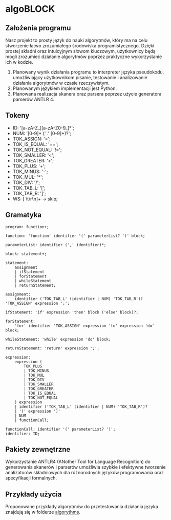 # algoBLOCK

## Założenia programu
Nasz projekt to prosty język do nauki algorytmów, który ma na celu stworzenie łatwo zrozumiałego środowiska programistycznego. Dzięki prostej składni oraz intuicyjnym słowom kluczowym, użytkownicy będą mogli zrozumieć działanie algorytmów poprzez praktyczne wykorzystanie ich w kodzie.
1. Planowany wynik działania programu to interpreter języka pseudokodu, umożliwiający użytkownikom pisanie, testowanie i analizowanie działania algorytmów w czasie rzeczywistym.
2. Planowanym językiem implementacji jest Python.
3. Planowana realizacja skanera oraz parsera poprzez użycie generatora parserów ANTLR 4.

## Tokeny
- ID: '[a-zA-Z_][a-zA-Z0-9_]*';
- NUM: '[0-9]+ (' .' [0-9]+)?';
- TOK_ASSIGN: '=';
- TOK_IS_EQUAL: '==';
- TOK_NOT_EQUAL: '!=';
- TOK_SMALLER: '<';
- TOK_GREATER: '>';
- TOK_PLUS: '+';
- TOK_MINUS: '-';
- TOK_MUL: '*';
- TOK_DIV: '/';
- TOK_TAB_L: '[';
- TOK_TAB_R: ']';
- WS: [ \t\r\n]+ -> skip;

## Gramatyka
```g4
program: function+;

function: 'function' identifier '(' parameterList? ')' block;

parameterList: identifier (',' identifier)*;

block: statement+;

statement:
	assignment
	| ifStatement
	| forStatement
	| whileStatement
	| returnStatement;

assignment:
	identifier ('TOK_TAB_L' (identifier | NUM) 'TOK_TAB_R')? 'TOK_ASSIGN' expression ';';

ifStatement: 'if' expression 'then' block ('else' block)?;

forStatement:
	'for' identifier 'TOK_ASSIGN' expression 'to' expression 'do' block;

whileStatement: 'while' expression 'do' block;

returnStatement: 'return' expression ';';

expression:
	expression (
		TOK_PLUS
		| TOK_MINUS
		| TOK_MUL
		| TOK_DIV
		| TOK_SMALLER
		| TOK_GREATER
		| TOK_IS_EQUAL
		| TOK_NOT_EQUAL
	) expression
	| identifier ('TOK_TAB_L' (identifier | NUM) 'TOK_TAB_R')?
	| '(' expression ')'
	| NUM
	| functionCall;

functionCall: identifier '(' parameterList? ')';
identifier: ID;
```

## Pakiety zewnętrzne
Wykorzystanie ANTLR4 (ANother Tool for Language Recognition) do generowania skanerów i parserów umożliwia szybkie i efektywne tworzenie analizatorów składniowych dla różnorodnych języków programowania oraz specyfikacji formalnych.

## Przykłady użycia 
Proponowane przykłady algorytmów do przetestowania działania języka znajdują się w folderze [algorythms](./algorithms/).




